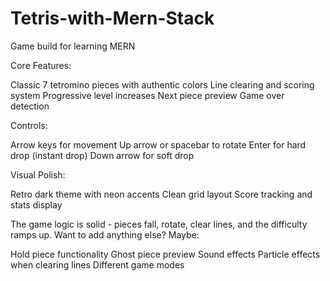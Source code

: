 # Tetris-with-Mern-Stack
Game build for learning MERN

Core Features:

Classic 7 tetromino pieces with authentic colors
Line clearing and scoring system
Progressive level increases
Next piece preview
Game over detection

Controls:

Arrow keys for movement
Up arrow or spacebar to rotate
Enter for hard drop (instant drop)
Down arrow for soft drop

Visual Polish:

Retro dark theme with neon accents
Clean grid layout
Score tracking and stats display

The game logic is solid - pieces fall, rotate, clear lines, and the difficulty ramps up. Want to add anything else? Maybe:

Hold piece functionality
Ghost piece preview
Sound effects
Particle effects when clearing lines
Different game modes
